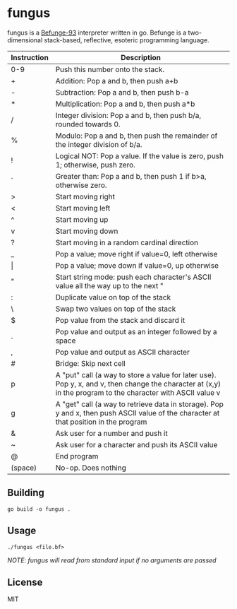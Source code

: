 # fungus

fungus is a [Befunge-93](https://en.wikipedia.org/wiki/Befunge)
interpreter written in go. Befunge is a two-dimensional stack-based,
reflective, esoteric programming language.

| Instruction | Description |
|------------|-------------|
| 0-9        | Push this number onto the stack. |
| +          | Addition: Pop a and b, then push a+b |
| -          | Subtraction: Pop a and b, then push b-a |
| *          | Multiplication: Pop a and b, then push a*b |
| /          | Integer division: Pop a and b, then push b/a, rounded towards 0. |
| %          | Modulo: Pop a and b, then push the remainder of the integer division of b/a. |
| !          | Logical NOT: Pop a value. If the value is zero, push 1; otherwise, push zero. |
| `          | Greater than: Pop a and b, then push 1 if b>a, otherwise zero. |
| >          | Start moving right |
| <          | Start moving left |
| ^          | Start moving up |
| v          | Start moving down |
| ?          | Start moving in a random cardinal direction |
| _          | Pop a value; move right if value=0, left otherwise |
| \|         | Pop a value; move down if value=0, up otherwise |
| "          | Start string mode: push each character's ASCII value all the way up to the next " |
| :          | Duplicate value on top of the stack |
| \          | Swap two values on top of the stack |
| $          | Pop value from the stack and discard it |
| .          | Pop value and output as an integer followed by a space |
| ,          | Pop value and output as ASCII character |
| #          | Bridge: Skip next cell |
| p          | A "put" call (a way to store a value for later use). Pop y, x, and v, then change the character at (x,y) in the program to the character with ASCII value v |
| g          | A "get" call (a way to retrieve data in storage). Pop y and x, then push ASCII value of the character at that position in the program |
| &          | Ask user for a number and push it |
| ~          | Ask user for a character and push its ASCII value |
| @          | End program |
| (space)    | No-op. Does nothing |

## Building

	go build -o fungus .

## Usage

	./fungus <file.bf>

_NOTE: fungus will read from standard input if no arguments are passed_

## License

MIT


